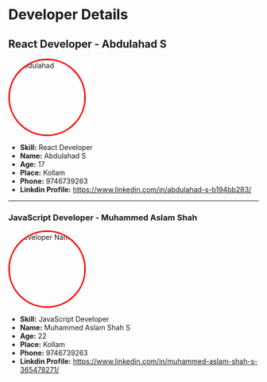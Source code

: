 # Developer Details

## React Developer - Abdulahad S

<img src="https://github.com/SPDC-ORG/Developer-Details/blob/main/IMG_1579.png" alt="Abdulahad" width="150" style="border: 3px solid #ff0000; border-radius: 50%;">

- **Skill:** React Developer 
- **Name:** Abdulahad S
- **Age:** 17
- **Place:** Kollam
- **Phone:** 9746739263
- **Linkdin Profile:** https://www.linkedin.com/in/abdulahad-s-b194bb283/

---

### JavaScript Developer - Muhammed Aslam Shah

<img src="https://avatars.githubusercontent.com/u/119589957?v=4" alt="Developer Name" width="150" style="border: 3px solid #ff0000; border-radius: 50%;">

- **Skill:** JavaScript Developer 
- **Name:** Muhammed Aslam Shah S
- **Age:** 22
- **Place:** Kollam
- **Phone:** 9746739263
- **Linkdin Profile:** https://www.linkedin.com/in/muhammed-aslam-shah-s-365478271/



